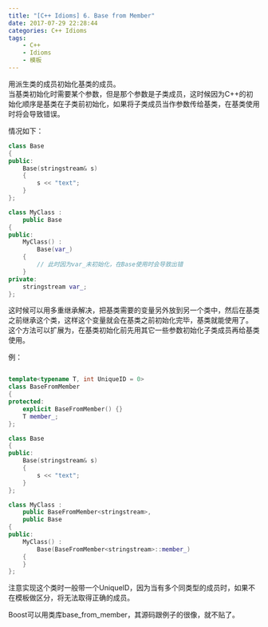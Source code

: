 ```yaml
---
title: "[C++ Idioms] 6. Base from Member"
date: 2017-07-29 22:28:44
categories: C++ Idioms
tags:
    - C++
    - Idioms
    - 模板
---
```

用派生类的成员初始化基类的成员。<!--more-->  
当基类初始化时需要某个参数，但是那个参数是子类成员，这时候因为C++的初始化顺序是基类在子类前初始化，如果将子类成员当作参数传给基类，在基类使用时将会导致错误。  

情况如下：
```cpp
class Base
{
public:
	Base(stringstream& s)
	{
		s << "text";
	}
};

class MyClass :
	public Base
{
public:
	MyClass() :
		Base(var_)
	{
		// 此时因为var_未初始化，在Base使用时会导致出错
	}
private:
	stringstream var_;
};

```
  
这时候可以用多重继承解决，把基类需要的变量另外放到另一个类中，然后在基类之前继承这个类，这样这个变量就会在基类之前初始化完毕，基类就能使用了。  
这个方法可以扩展为，在基类初始化前先用其它一些参数初始化子类成员再给基类使用。  

例：
```cpp

template<typename T, int UniqueID = 0>
class BaseFromMember
{
protected:
	explicit BaseFromMember() {}
	T member_;
};

class Base
{
public:
	Base(stringstream& s)
	{
		s << "text";
	}
};

class MyClass :
	public BaseFromMember<stringstream>,
	public Base
{
public:
	MyClass() :
		Base(BaseFromMember<stringstream>::member_)
	{
	}
};
```
注意实现这个类时一般带一个UniqueID，因为当有多个同类型的成员时，如果不在模板做区分，将无法取得正确的成员。  

Boost可以用类库base_from_member，其源码跟例子的很像，就不贴了。

